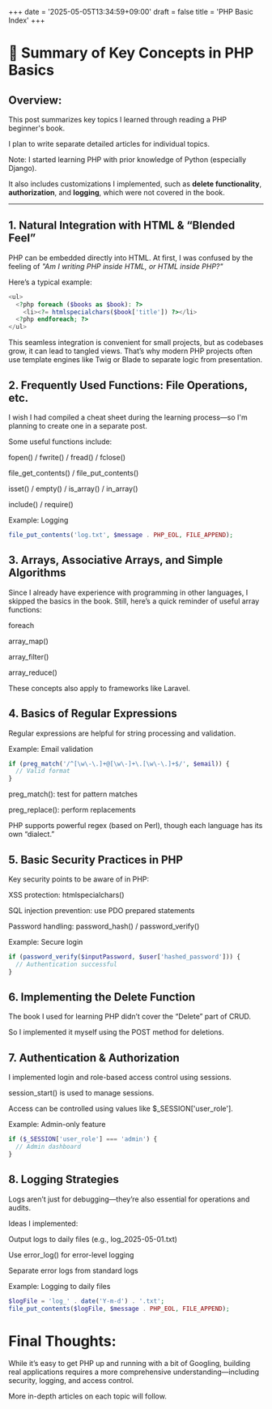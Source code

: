 +++
date = '2025-05-05T13:34:59+09:00'
draft = false
title = 'PHP Basic Index'
+++

# 🔰 Summary of Key Concepts in PHP Basics

## Overview:

This post summarizes key topics I learned through reading a PHP beginner's book.

I plan to write separate detailed articles for individual topics.

Note: I started learning PHP with prior knowledge of Python (especially Django).

It also includes customizations I implemented, such as **delete functionality**, **authorization**, and **logging**, which were not covered in the book.

---

## 1. Natural Integration with HTML & “Blended Feel”

PHP can be embedded directly into HTML.
At first, I was confused by the feeling of *"Am I writing PHP inside HTML, or HTML inside PHP?"*

Here’s a typical example:

```php
<ul>
  <?php foreach ($books as $book): ?>
    <li><?= htmlspecialchars($book['title']) ?></li>
  <?php endforeach; ?>
</ul>
```


This seamless integration is convenient for small projects, but as codebases grow, it can lead to tangled views.
That’s why modern PHP projects often use template engines like Twig or Blade to separate logic from presentation.

## 2. Frequently Used Functions: File Operations, etc.
I wish I had compiled a cheat sheet during the learning process—so I'm planning to create one in a separate post.

Some useful functions include:

fopen() / fwrite() / fread() / fclose()

file_get_contents() / file_put_contents()

isset() / empty() / is_array() / in_array()

include() / require()

Example: Logging

```php
file_put_contents('log.txt', $message . PHP_EOL, FILE_APPEND);
```

## 3. Arrays, Associative Arrays, and Simple Algorithms
Since I already have experience with programming in other languages, I skipped the basics in the book.
Still, here’s a quick reminder of useful array functions:

foreach

array_map()

array_filter()

array_reduce()

These concepts also apply to frameworks like Laravel.

## 4. Basics of Regular Expressions
Regular expressions are helpful for string processing and validation.

Example: Email validation

```php
if (preg_match('/^[\w\-\.]+@[\w\-]+\.[\w\-\.]+$/', $email)) {
  // Valid format
}
```

preg_match(): test for pattern matches

preg_replace(): perform replacements

PHP supports powerful regex (based on Perl), though each language has its own “dialect.”

## 5. Basic Security Practices in PHP
Key security points to be aware of in PHP:

XSS protection: htmlspecialchars()

SQL injection prevention: use PDO prepared statements

Password handling: password_hash() / password_verify()

Example: Secure login

```php
if (password_verify($inputPassword, $user['hashed_password'])) {
  // Authentication successful
}
```

## 6. Implementing the Delete Function
The book I used for learning PHP didn’t cover the “Delete” part of CRUD.

So I implemented it myself using the POST method for deletions.

## 7. Authentication & Authorization
I implemented login and role-based access control using sessions.

session_start() is used to manage sessions.

Access can be controlled using values like $_SESSION['user_role'].

Example: Admin-only feature

```php
if ($_SESSION['user_role'] === 'admin') {
  // Admin dashboard
}
```

## 8. Logging Strategies
Logs aren’t just for debugging—they’re also essential for operations and audits.

Ideas I implemented:

Output logs to daily files (e.g., log_2025-05-01.txt)

Use error_log() for error-level logging

Separate error logs from standard logs

Example: Logging to daily files

```php
$logFile = 'log_' . date('Y-m-d') . '.txt';
file_put_contents($logFile, $message . PHP_EOL, FILE_APPEND);
```

# Final Thoughts:
While it’s easy to get PHP up and running with a bit of Googling, building real applications requires a more comprehensive understanding—including security, logging, and access control.

More in-depth articles on each topic will follow.